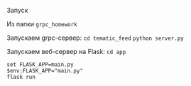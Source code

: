 Запуск

Из папки ```grpc_homework```


Запускаем grpc-сервер:
```cd tematic_feed```
```python server.py```

Запускаем веб-сервер на Flask:
```cd app```

```
set FLASK_APP=main.py
$env:FLASK_APP="main.py"
flask run
